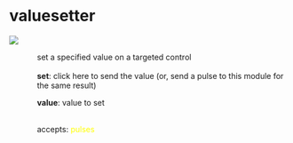 
<a name=valuesetter></a><br>
# <b>valuesetter</b>
<img src="../images/valuesetter.png"><br>
<div style="display:inline-block;margin-left:50px;">
set a specified value on a targeted control<br/><br/>
<b>set</b>: click here to send the value (or, send a pulse to this module for the same result)<br>

<b>value</b>: value to set<br>

<br>accepts: <font color=yellow>pulses</font> <br></div>
